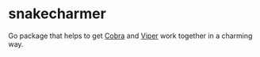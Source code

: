 # snakecharmer
Go package that helps to get [Cobra](https://github.com/spf13/cobra) and [Viper](https://github.com/spf13/viper) work together in a charming way.
